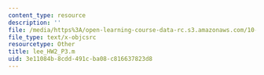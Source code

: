 ```yaml
---
content_type: resource
description: ''
file: /media/https%3A/open-learning-course-data-rc.s3.amazonaws.com/10-34-numerical-methods-applied-to-chemical-engineering-fall-2015/3e11084b8cdd491cba08c816637823d8_lee_HW2_P3.m
file_type: text/x-objcsrc
resourcetype: Other
title: lee_HW2_P3.m
uid: 3e11084b-8cdd-491c-ba08-c816637823d8
---
```

